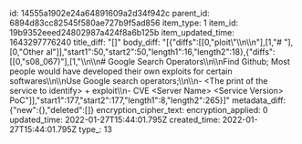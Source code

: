 id: 14555a1902e24a64891609a2d34f942c
parent_id: 6894d83cc82545f580ae727b9f5ad856
item_type: 1
item_id: 19b9352eeed24802987a424f8a6b125b
item_updated_time: 1643297776240
title_diff: "[]"
body_diff: "[{\"diffs\":[[0,\"ploit\\\"\\\n\\\n\"],[1,\"# \"],[0,\"Other al\"]],\"start1\":50,\"start2\":50,\"length1\":16,\"length2\":18},{\"diffs\":[[0,\"s08_067)\"],[1,\"\\\n\\\n# Google Search Operators\\\n\\\nFind Github; Most people would have developed their own exploits for certain softwares\\\n\\\nUse Google search operators;\\\n\\\n- &lt;The print of the service to identify&gt; + exploit\\\n- CVE &lt;Server Name&gt; &lt;Service Version&gt; PoC\"]],\"start1\":177,\"start2\":177,\"length1\":8,\"length2\":265}]"
metadata_diff: {"new":{},"deleted":[]}
encryption_cipher_text: 
encryption_applied: 0
updated_time: 2022-01-27T15:44:01.795Z
created_time: 2022-01-27T15:44:01.795Z
type_: 13